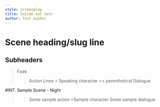 ```yaml
---
style: screenplay
title: Inside out test
author: Test author
---
```


# Scene heading/slug line
## Subheaders
> Fade
>> Action Lines
< Speaking character
<< parenthetical
Dialogue

#INT. Sample Scene - Night
>> Some sample action
<Sample character
Some sample dialogue
